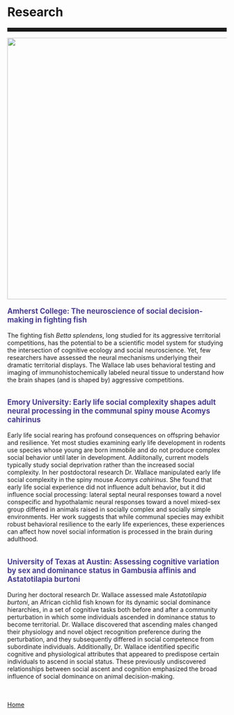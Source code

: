 <body>
		
<div class="container">
<div class="blurb">
<h1>Research</h1>
<hr style="height:9px;color:#84949B">


<p><center><img src="/images/choose texas gif 2019.gif" width="600"></center></p>

<p style="text-align:left;font-size:120%"><b><font color="darkslateblue">Amherst College: The neuroscience of social decision-making in fighting fish </font></b><br></p>
The fighting fish <i>Betta splendens</i>, long studied for its aggressive territorial competitions, has the potential to be a scientific model system for studying the intersection of cognitive ecology and social neuroscience. Yet, few researchers have assessed the neural mechanisms underlying their dramatic territorial displays. The Wallace lab uses behavioral testing and imaging of immunohistochemically labeled neural tissue to understand how the brain shapes (and is shaped by) aggressive competitions.
 <br><br>

<p style="text-align:left;font-size:120%"><b><font color="darkslateblue">Emory University: Early life social complexity shapes adult neural processing in the communal spiny mouse Acomys cahirinus</font></b><br></p>

Early life social rearing has profound consequences on offspring behavior and resilience. Yet most studies examining early life development in rodents use species whose young are born immobile and do not produce complex social behavior until later in development. Addiitonally, current models typically study social deprivation rather than the increased social complexity. In her postdoctoral research Dr. Wallace manipulated early life social complexity in the spiny mouse <i>Acomys cahirinus</i>. She found that early life social experience did not influence adult behavior, but it did influence social processing: lateral septal neural responses toward a novel conspecific and hypothalamic neural responses toward a novel mixed-sex group differed in animals raised in socially complex and socially simple environments. Her work suggests that while communal species may exhibit robust behavioral resilience to the early life experiences, these experiences can affect how novel social information is processed in the brain during adulthood. <br><br>



<p style="text-align:left;font-size:120%"><b><font color="darkslateblue">University of Texas at Austin: Assessing cognitive variation by sex and dominance status in Gambusia affinis and Astatotilapia burtoni</font></b><br></p>

During her doctoral research Dr. Wallace assessed male <i>Astatotilapia burtoni</i>, an African cichlid fish known for its dynamic social dominance hierarchies, in a set of cognitive tasks both before and after a community perturbation in which some individuals ascended in dominance status to become territorial. Dr. Wallace discovered that ascending males changed their physiology and novel object recognition preference during the perturbation, and they subsequently differed in social competence from subordinate individuals. Additionally, Dr. Wallace identified specific cognitive and physiological attributes that appeared to predispose certain individuals to ascend in social status. These previously undiscovered relationships between social ascent and cognition emphasized the broad influence of social dominance on animal decision-making.








	
<br><br><a href="../">Home</a>
